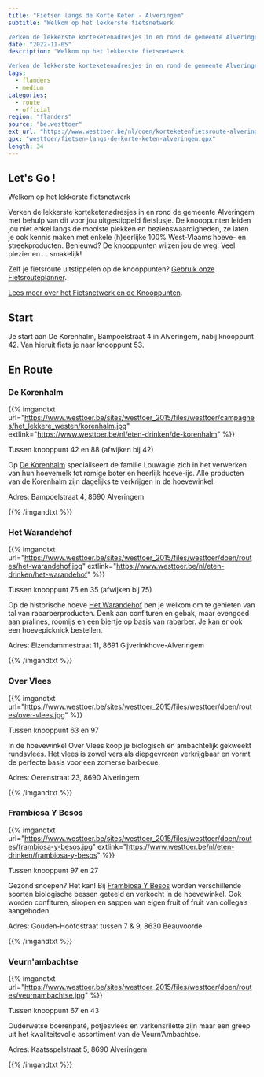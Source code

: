 ```yaml
---
title: "Fietsen langs de Korte Keten - Alveringem"
subtitle: "Welkom op het lekkerste fietsnetwerk

Verken de lekkerste korteketenadresjes in en rond de gemeente Alveringem met behulp van dit voor jou uitgestippeld fietslusje"
date: "2022-11-05"
description: "Welkom op het lekkerste fietsnetwerk

Verken de lekkerste korteketenadresjes in en rond de gemeente Alveringem met behulp van dit voor jou uitgestippeld fietslusje" 
tags:
  - flanders
  - medium
categories: 
  - route
  - official
region: "flanders"
source: "be.westtoer"
ext_url: "https://www.westtoer.be/nl/doen/korteketenfietsroute-alveringem"
gpx: "westtoer/fietsen-langs-de-korte-keten-alveringem.gpx"
length: 34
---
```


## Let's Go !

Welkom op het lekkerste fietsnetwerk

Verken de lekkerste korteketenadresjes in en rond de gemeente Alveringem met behulp van dit voor jou uitgestippeld fietslusje. De knooppunten leiden jou niet enkel langs de mooiste plekken en bezienswaardigheden, ze laten je ook kennis maken met enkele (h)eerlijke 100% West-Vlaams hoeve- en streekproducten. Benieuwd? De knooppunten wijzen jou de weg. Veel plezier en … smakelijk!

Zelf je fietsroute uitstippelen op de knooppunten? [Gebruik onze Fietsrouteplanner](http://www.westtoer.be/nl/fietsrouteplanner).

[Lees meer over het Fietsnetwerk en de Knooppunten](https://www.westtoer.be/nl/node/83280).

## Start 

Je start aan De Korenhalm, Bampoelstraat 4 in Alveringem, nabij knooppunt 42. Van hieruit fiets je naar knooppunt 53. 

## En Route

### De Korenhalm

{{% imgandtxt url="https://www.westtoer.be/sites/westtoer_2015/files/westtoer/campagnes/het_lekkere_westen/korenhalm.jpg" extlink="https://www.westtoer.be/nl/eten-drinken/de-korenhalm" %}}

Tussen knooppunt 42 en 88 (afwijken bij 42) 

Op [De Korenhalm](https://www.westtoer.be/nl/eten-drinken/de-korenhalm) specialiseert de familie Louwagie zich in het verwerken van hun hoevemelk tot romige boter en heerlijk hoeve-ijs. Alle producten van de Korenhalm zijn dagelijks te verkrijgen in de hoevewinkel.

Adres: Bampoelstraat 4, 8690 Alveringem

{{% /imgandtxt %}}

### Het Warandehof

{{% imgandtxt url="https://www.westtoer.be/sites/westtoer_2015/files/westtoer/doen/routes/het-warandehof.jpg" extlink="https://www.westtoer.be/nl/eten-drinken/het-warandehof" %}}

Tussen knooppunt 75 en 35 (afwijken bij 75) 

Op de historische hoeve [Het Warandehof](https://www.westtoer.be/nl/eten-drinken/het-warandehof) ben je welkom om te genieten van tal van rabarberproducten. Denk aan confituren en gebak, maar evengoed aan pralines, roomijs en een biertje op basis van rabarber. Je kan er ook een hoevepicknick bestellen.

Adres: Elzendammestraat 11, 8691 Gijverinkhove-Alveringem

{{% /imgandtxt %}}

### Over Vlees

{{% imgandtxt url="https://www.westtoer.be/sites/westtoer_2015/files/westtoer/doen/routes/over-vlees.jpg" %}}

Tussen knooppunt 63 en 97

In de hoevewinkel Over Vlees koop je biologisch en ambachtelijk gekweekt rundsvlees. Het vlees is zowel vers als diepgevroren verkrijgbaar en vormt de perfecte basis voor een zomerse barbecue.

Adres: Oerenstraat 23, 8690 Alveringem

{{% /imgandtxt %}}

### Frambiosa Y Besos

{{% imgandtxt url="https://www.westtoer.be/sites/westtoer_2015/files/westtoer/doen/routes/frambiosa-y-besos.jpg" extlink="https://www.westtoer.be/nl/eten-drinken/frambiosa-y-besos" %}}

Tussen knooppunt 97 en 27

Gezond snoepen? Het kan! Bij [Frambiosa Y Besos](https://www.westtoer.be/nl/eten-drinken/frambiosa-y-besos) worden verschillende soorten biologische bessen geteeld en verkocht in de hoevewinkel. Ook worden confituren, siropen en sappen van eigen fruit of fruit van collega’s aangeboden.

Adres: Gouden-Hoofdstraat tussen 7 & 9, 8630 Beauvoorde

{{% /imgandtxt %}}

### Veurn'ambachtse

{{% imgandtxt url="https://www.westtoer.be/sites/westtoer_2015/files/westtoer/doen/routes/veurnambachtse.jpg" %}}

Tussen knooppunt 67 en 43

Ouderwetse boerenpaté, potjesvlees en varkensrilette zijn maar een greep uit het kwaliteitsvolle assortiment van de Veurn’Ambachtse.

Adres: Kaatsspelstraat 5, 8690 Alveringem

{{% /imgandtxt %}}
